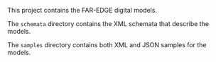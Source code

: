 This project contains the FAR-EDGE digital models.

The `schemata` directory contains the XML schemata that describe the models.

The `samples` directory contains both XML and JSON samples for the models.
